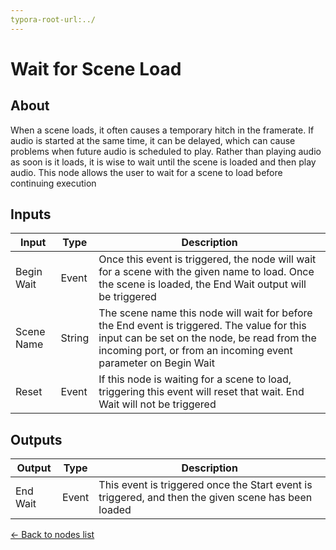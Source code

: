 ```yaml
---
typora-root-url:../
---
```


# Wait for Scene Load

## About

When a scene loads, it often causes a temporary hitch in the framerate. If audio is started at the same time, it can be delayed, which can cause problems when future audio is scheduled to play. Rather than playing audio as soon is it loads, it is wise to wait until the scene is loaded and then play audio. This node allows the user to wait for a scene to load before continuing execution

## Inputs
Input | Type | Description
------------ | ------|-------
Begin Wait | Event | Once this event is triggered, the node will wait for a scene with the given name to load. Once the scene is loaded, the End Wait output will be triggered
Scene Name | String | The scene name this node will wait for before the End event is triggered. The value for this input can be set on the node, be read from the incoming port, or from an incoming event parameter on Begin Wait
Reset | Event | If this node is waiting for a scene to load, triggering this event will reset that wait. End Wait will not be triggered


## Outputs
Output | Type| Description
------------ | -------|------
End Wait | Event | This event is triggered once the Start event is triggered, and then the given scene has been loaded

[<- Back to nodes list](Nodes)
